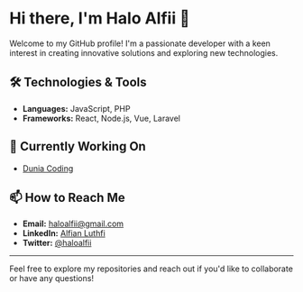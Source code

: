 # Hi there, I'm Halo Alfii 👋

Welcome to my GitHub profile! I'm a passionate developer with a keen interest in creating innovative solutions and exploring new technologies.

## 🛠️ Technologies & Tools

- **Languages:** JavaScript, PHP
- **Frameworks:** React, Node.js, Vue, Laravel

## 🔭 Currently Working On

- [Dunia Coding](https://duniacoding.id)

## 📫 How to Reach Me

- **Email:** haloalfii@gmail.com
- **LinkedIn:** [Alfian Luthfi](https://www.linkedin.com/in/haloalfii)
- **Twitter:** [@haloalfii](https://twitter.com/haloalfii)

---

Feel free to explore my repositories and reach out if you'd like to collaborate or have any questions!
